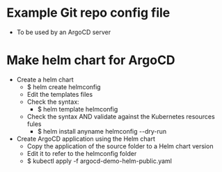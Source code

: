 # Example Git repo config file
- To be used by an ArgoCD server

# Make helm chart for ArgoCD
- Create a helm chart
  - $ helm create helmconfig
  - Edit the templates files
  - Check the syntax: 
    - $ helm template helmconfig
  - Check the syntax AND validate against the Kubernetes resources fules
    - $ helm install anyname helmconfig --dry-run
- Create ArgoCD application using the Helm chart
  - Copy the application of the source folder to a Helm chart version
  - Edit it to refer to the helmconfig folder
  - $ kubectl apply -f argocd-demo-helm-public.yaml
